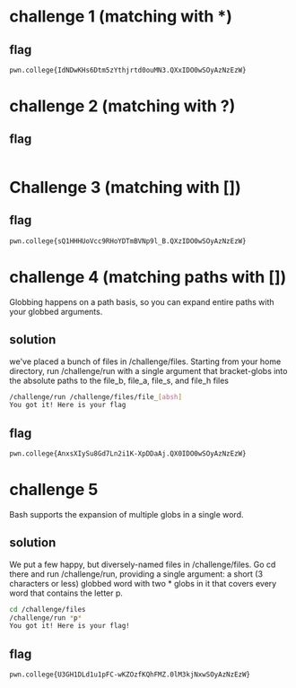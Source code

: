 # challenge 1 (matching with *)

## flag 
```sh
pwn.college{IdNDwKHs6Dtm5zYthjrtd0ouMN3.QXxIDO0wSOyAzNzEzW}
```

# challenge 2 (matching with ?)

## flag 
```sh
```

# Challenge 3 (matching with [])

## flag
```sh
pwn.college{sQ1HHHUoVcc9RHoYDTmBVNp9l_B.QXzIDO0wSOyAzNzEzW}
```

# challenge 4 (matching paths with [])
Globbing happens on a path basis, so you can expand entire paths with your globbed arguments.

## solution 
we've placed a bunch of files in /challenge/files. Starting from your home directory, run /challenge/run with a single argument that bracket-globs into the absolute paths to the file_b, file_a, file_s, and file_h files

```sh
/challenge/run /challenge/files/file_[absh]
You got it! Here is your flag
```

## flag
```sh
pwn.college{AnxsXIySu8Gd7Ln2i1K-XpDDaAj.QX0IDO0wSOyAzNzEzW}
```

# challenge 5 
Bash supports the expansion of multiple globs in a single word.

## solution 
We put a few happy, but diversely-named files in /challenge/files. Go cd there and run /challenge/run, providing a single argument: a short (3 characters or less) globbed word with two * globs in it that covers every word that contains the letter p.

```sh
cd /challenge/files
/challenge/run *p*
You got it! Here is your flag!
```

## flag
```sh
pwn.college{U3GH1DLd1u1pFC-wKZOzfKQhFMZ.0lM3kjNxwSOyAzNzEzW}
```
